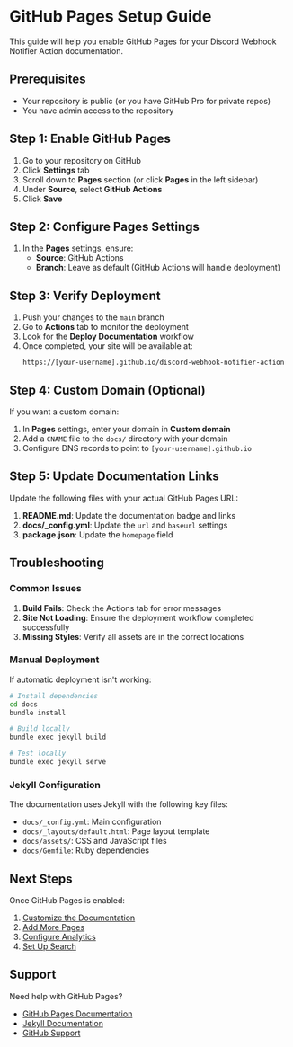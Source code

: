# GitHub Pages Setup Guide

This guide will help you enable GitHub Pages for your Discord Webhook Notifier Action documentation.

## Prerequisites

- Your repository is public (or you have GitHub Pro for private repos)
- You have admin access to the repository

## Step 1: Enable GitHub Pages

1. Go to your repository on GitHub
2. Click **Settings** tab
3. Scroll down to **Pages** section (or click **Pages** in the left sidebar)
4. Under **Source**, select **GitHub Actions**
5. Click **Save**

## Step 2: Configure Pages Settings

1. In the **Pages** settings, ensure:
   - **Source**: GitHub Actions
   - **Branch**: Leave as default (GitHub Actions will handle deployment)

## Step 3: Verify Deployment

1. Push your changes to the `main` branch
2. Go to **Actions** tab to monitor the deployment
3. Look for the **Deploy Documentation** workflow
4. Once completed, your site will be available at:
   ```
   https://[your-username].github.io/discord-webhook-notifier-action
   ```

## Step 4: Custom Domain (Optional)

If you want a custom domain:

1. In **Pages** settings, enter your domain in **Custom domain**
2. Add a `CNAME` file to the `docs/` directory with your domain
3. Configure DNS records to point to `[your-username].github.io`

## Step 5: Update Documentation Links

Update the following files with your actual GitHub Pages URL:

1. **README.md**: Update the documentation badge and links
2. **docs/_config.yml**: Update the `url` and `baseurl` settings
3. **package.json**: Update the `homepage` field

## Troubleshooting

### Common Issues

1. **Build Fails**: Check the Actions tab for error messages
2. **Site Not Loading**: Ensure the deployment workflow completed successfully
3. **Missing Styles**: Verify all assets are in the correct locations

### Manual Deployment

If automatic deployment isn't working:

```bash
# Install dependencies
cd docs
bundle install

# Build locally
bundle exec jekyll build

# Test locally
bundle exec jekyll serve
```

### Jekyll Configuration

The documentation uses Jekyll with the following key files:

- `docs/_config.yml`: Main configuration
- `docs/_layouts/default.html`: Page layout template
- `docs/assets/`: CSS and JavaScript files
- `docs/Gemfile`: Ruby dependencies

## Next Steps

Once GitHub Pages is enabled:

1. [Customize the Documentation](docs/customization.html)
2. [Add More Pages](docs/adding-pages.html)
3. [Configure Analytics](docs/analytics.html)
4. [Set Up Search](docs/search.html)

## Support

Need help with GitHub Pages?

- [GitHub Pages Documentation](https://docs.github.com/en/pages)
- [Jekyll Documentation](https://jekyllrb.com/docs/)
- [GitHub Support](https://support.github.com/) 